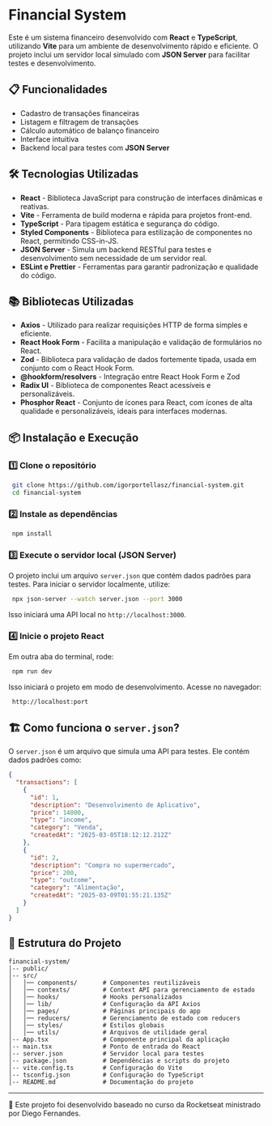 # Financial System

Este é um sistema financeiro desenvolvido com **React** e **TypeScript**, utilizando **Vite** para um ambiente de desenvolvimento rápido e eficiente. O projeto inclui um servidor local simulado com **JSON Server** para facilitar testes e desenvolvimento.

## 📋 Funcionalidades

- Cadastro de transações financeiras
- Listagem e filtragem de transações
- Cálculo automático de balanço financeiro
- Interface intuitiva
- Backend local para testes com **JSON Server**

## 🛠️ Tecnologias Utilizadas

- **React** - Biblioteca JavaScript para construção de interfaces dinâmicas e reativas.
- **Vite** - Ferramenta de build moderna e rápida para projetos front-end.
- **TypeScript** - Para tipagem estática e segurança do código.
- **Styled Components** - Biblioteca para estilização de componentes no React, permitindo CSS-in-JS.
- **JSON Server** - Simula um backend RESTful para testes e desenvolvimento sem necessidade de um servidor real.
- **ESLint e Prettier** - Ferramentas para garantir padronização e qualidade do código.

## 📚 Bibliotecas Utilizadas

- **Axios** - Utilizado para realizar requisições HTTP de forma simples e eficiente.
- **React Hook Form** - Facilita a manipulação e validação de formulários no React.
- **Zod** - Biblioteca para validação de dados fortemente tipada, usada em conjunto com o React Hook Form.
- **@hookform/resolvers** - Integração entre React Hook Form e Zod
- **Radix UI** - Biblioteca de componentes React acessíveis e personalizáveis.
- **Phosphor React** - Conjunto de ícones para React, com ícones de alta qualidade e personalizáveis, ideais para interfaces modernas.

## 📦 Instalação e Execução

### 1️⃣ Clone o repositório
```bash
 git clone https://github.com/igorportellasz/financial-system.git
 cd financial-system
```

### 2️⃣ Instale as dependências
```bash
 npm install
```

### 3️⃣ Execute o servidor local (JSON Server)
O projeto inclui um arquivo `server.json` que contém dados padrões para testes. Para iniciar o servidor localmente, utilize:
```bash
 npx json-server --watch server.json --port 3000
```
Isso iniciará uma API local no `http://localhost:3000`.

### 4️⃣ Inicie o projeto React
Em outra aba do terminal, rode:
```bash
 npm run dev
```
Isso iniciará o projeto em modo de desenvolvimento. Acesse no navegador:
```
 http://localhost:port
```

## 🏗️ Como funciona o `server.json`?

O `server.json` é um arquivo que simula uma API para testes. Ele contém dados padrões como:
```json
{
  "transactions": [
    {
      "id": 1,
      "description": "Desenvolvimento de Aplicativo",
      "price": 14000,
      "type": "income",
      "category": "Venda",  
      "createdAt": "2025-03-05T18:12:12.212Z"
    },
    {
      "id": 2,
      "description": "Compra no supermercado",
      "price": 200,
      "type": "outcome",
      "category": "Alimentação",
      "createdAt": "2025-03-09T01:55:21.135Z"
    }
  ]
}
```

## 📂 Estrutura do Projeto

```
financial-system/
│-- public/
│-- src/
│   │── components/       # Componentes reutilizáveis
│   │── contexts/         # Context API para gerenciamento de estado
│   │── hooks/            # Hooks personalizados
│   │── lib/              # Configuração da API Axios
│   │── pages/            # Páginas principais do app
│   │── reducers/         # Gerenciamento de estado com reducers
│   │── styles/           # Estilos globais
│   │── utils/            # Arquivos de utilidade geral
│-- App.tsx               # Componente principal da aplicação
│-- main.tsx              # Ponto de entrada do React
│-- server.json           # Servidor local para testes
│-- package.json          # Dependências e scripts do projeto
│-- vite.config.ts        # Configuração do Vite
│-- tsconfig.json         # Configuração do TypeScript
│-- README.md             # Documentação do projeto
```
---
📌 Este projeto foi desenvolvido baseado no curso da Rocketseat ministrado por Diego Fernandes.

